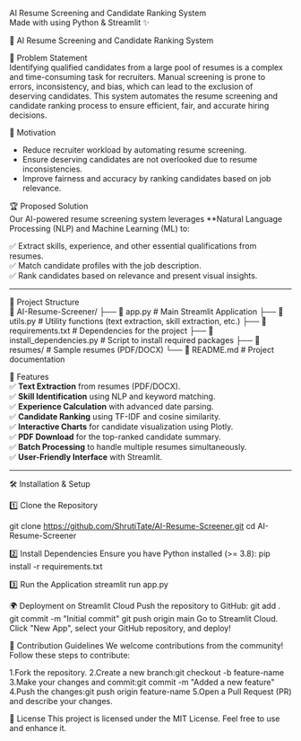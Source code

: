  AI Resume Screening and Candidate Ranking System  
Made with using Python & Streamlit ✨  

📄 AI Resume Screening and Candidate Ranking System

 🚀 Problem Statement  
Identifying qualified candidates from a large pool of resumes is a complex and time-consuming task for recruiters. Manual screening is prone to errors, inconsistency, and bias, which can lead to the exclusion of deserving candidates. This system automates the resume screening and candidate ranking process to ensure efficient, fair, and accurate hiring decisions.

 🎯 Motivation  
- Reduce recruiter workload by automating resume screening.  
- Ensure deserving candidates are not overlooked due to resume inconsistencies.  
- Improve fairness and accuracy by ranking candidates based on job relevance.  

 🏆 Proposed Solution  
Our AI-powered resume screening system leverages **Natural Language Processing (NLP) and Machine Learning (ML) to:

✅ Extract skills, experience, and other essential qualifications from resumes.  
✅ Match candidate profiles with the job description.  
✅ Rank candidates based on relevance and present visual insights.  

---

 📂 Project Structure  
📂 AI-Resume-Screener/ 
├── 📄 app.py # Main Streamlit Application 
├── 📄 utils.py # Utility functions (text extraction, skill extraction, etc.) 
├── 📄 requirements.txt # Dependencies for the project 
├── 📄 install_dependencies.py # Script to install required packages 
├── 📂 resumes/ # Sample resumes (PDF/DOCX) 
└── 📄 README.md # Project documentation

🔧 Features  
✅ **Text Extraction** from resumes (PDF/DOCX).  
✅ **Skill Identification** using NLP and keyword matching.  
✅ **Experience Calculation** with advanced date parsing.  
✅ **Candidate Ranking** using TF-IDF and cosine similarity.  
✅ **Interactive Charts** for candidate visualization using Plotly.  
✅ **PDF Download** for the top-ranked candidate summary.  
✅ **Batch Processing** to handle multiple resumes simultaneously.  
✅ **User-Friendly Interface** with Streamlit.  

---
🛠️ Installation & Setup  

 1️⃣ Clone the Repository  

git clone https://github.com/ShrutiTate/AI-Resume-Screener.git
cd AI-Resume-Screener

2️⃣ Install Dependencies
Ensure you have Python installed (>= 3.8):
pip install -r requirements.txt

3️⃣ Run the Application
streamlit run app.py

🌍 Deployment on Streamlit Cloud
Push the repository to GitHub:
git add .
git commit -m "Initial commit"
git push origin main
Go to Streamlit Cloud.
Click "New App", select your GitHub repository, and deploy!

🤝 Contribution Guidelines
We welcome contributions from the community! Follow these steps to contribute:

1.Fork the repository.
2.Create a new branch:git checkout -b feature-name
3.Make your changes and commit:git commit -m "Added a new feature"
4.Push the changes:git push origin feature-name
5.Open a Pull Request (PR) and describe your changes.

📜 License
This project is licensed under the MIT License. Feel free to use and enhance it.


